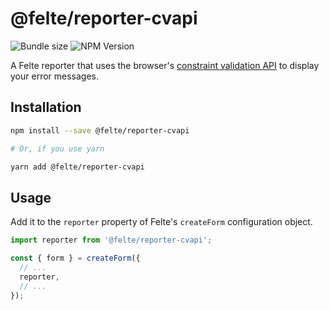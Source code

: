 # @felte/reporter-cvapi

![Bundle size](https://img.shields.io/bundlephobia/min/@felte/reporter-cvapi)
![NPM Version](https://img.shields.io/npm/v/@felte/reporter-cvapi)

A Felte reporter that uses the browser's [constraint validation API](https://developer.mozilla.org/en-US/docs/Web/API/Constraint_validation) to display your error messages.

## Installation

```sh
npm install --save @felte/reporter-cvapi

# Or, if you use yarn

yarn add @felte/reporter-cvapi
```

## Usage

Add it to the `reporter` property of Felte's `createForm` configuration object.

```javascript
import reporter from '@felte/reporter-cvapi';

const { form } = createForm({
  // ...
  reporter,
  // ...
});
```

